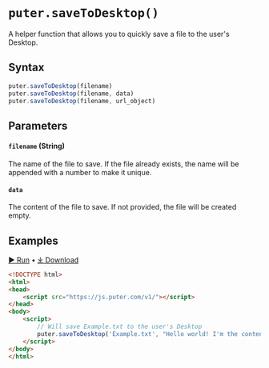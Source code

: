 # `puter.saveToDesktop()`
A helper function that allows you to quickly save a file to the user's Desktop.

## Syntax
```js
puter.saveToDesktop(filename)
puter.saveToDesktop(filename, data)
puter.saveToDesktop(filename, url_object)
```

## Parameters
#### `filename` (String)
The name of the file to save. If the file already exists, the name will be appended with a number to make it unique.

#### `data`
The content of the file to save. If not provided, the file will be created empty.

## Examples

<a href="https://puter.com/app/savetodesktop-example" target="_blank" class="example-code-link">▶︎ Run</a>
<span class="bull">&bull;</span>
<a href="https://puter.com/?name=saveToDesktop&is_dir=1&download=https%3A%2F%2Fapi.puter.com%2Ffile%3Fuid%3Dcae64c7c-a525-4806-b4b0-185ebf2d31f1%26expires%3D10001673402383%26signature%3D5b2248b62a97ea6b4ba74a210618ccef8823d1a0e3cc71dd9d3c397e83c27a39" target="_blank" class="example-code-link">⤓ Download</a>

```html
<!DOCTYPE html>
<html>
<head>
    <script src="https://js.puter.com/v1/"></script>
</head>
<body>
    <script>
        // Will save Example.txt to the user's Desktop
        puter.saveToDesktop('Example.txt', "Hello world! I'm the content of this file.");
    </script>
</body>
</html>
```